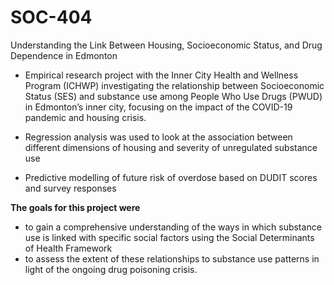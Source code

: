 # SOC-404
Understanding the Link Between Housing, Socioeconomic Status, and Drug Dependence in Edmonton

* Empirical research project with the Inner City Health and Wellness Program (ICHWP) investigating the
relationship between Socioeconomic Status (SES) and substance use among People Who Use Drugs (PWUD)
in Edmonton’s inner city, focusing on the impact of the COVID-19 pandemic and housing crisis.

* Regression analysis was used to look at the association between different dimensions of housing and
severity of unregulated substance use

* Predictive modelling of future risk of overdose based on DUDIT scores and survey responses


**The goals for this project were**
* to gain a comprehensive understanding of the ways in which substance use is linked with specific
social factors using the Social Determinants of Health Framework
*  to assess the extent of these relationships to substance use patterns in light of the ongoing drug
poisoning crisis.
